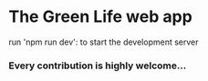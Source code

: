# The Green Life web app

run 'npm run dev':  to start the development server

### Every contribution is highly welcome...


